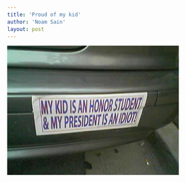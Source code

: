 ```yaml
---
title: 'Proud of my kid'
author: 'Noam Sain'
layout: post
---
```


![Honor student](/assets/2015/2015-07-honor-student.jpg)